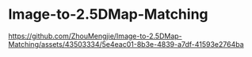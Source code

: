 # Image-to-2.5DMap-Matching

https://github.com/ZhouMengjie/Image-to-2.5DMap-Matching/assets/43503334/5e4eac01-8b3e-4839-a7df-41593e2764ba

